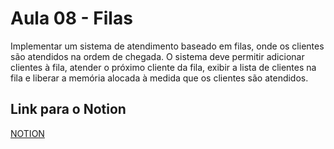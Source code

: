 # Aula 08 - Filas

Implementar um sistema de atendimento baseado em filas, onde os clientes são atendidos na ordem de chegada. O sistema deve permitir adicionar clientes à fila, atender o próximo cliente da fila, exibir a lista de clientes na fila e liberar a memória alocada à medida que os clientes são atendidos.

## Link para o Notion

[NOTION](https://jgabsx.notion.site/Aula-08-Filas-1239eafe7a5f8091b0a4d54e5a61dfcc?pvs=74)
